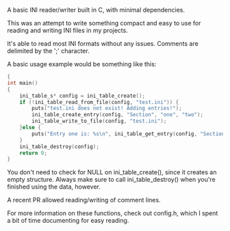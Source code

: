 A basic INI reader/writer built in C, with minimal dependencies.

This was an attempt to write something compact and easy to use for reading
and writing INI files in my projects.

It's able to read most INI formats without any issues.  Comments are delimited by
the ';' character.

A basic usage example would be something like this:
```c
{
int main()
{
    ini_table_s* config = ini_table_create();
    if (!ini_table_read_from_file(config, "test.ini")) {
        puts("test.ini does not exist! Adding entries!");
        ini_table_create_entry(config, "Section", "one", "two");
        ini_table_write_to_file(config, "test.ini");
    }else {
        puts("Entry one is: %s\n", ini_table_get_entry(config, "Section", "one"));
    }
    ini_table_destroy(config);
    return 0;
}
```

You don't need to check for NULL on ini_table_create(), since it creates an empty
structure.  Always make sure to call ini_table_destroy() when you're finished
using the data, however.

A recent PR allowed reading/writing of comment lines.

For more information on these functions, check out config.h, which I spent a bit of time documenting for easy reading.

